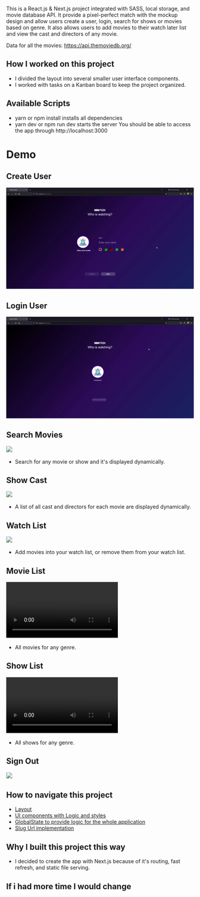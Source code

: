 This is a React.js & Next.js project integrated with SASS, local storage, and movie database API. It provide a pixel-perfect match with the mockup design and allow users create a user, login, search for shows or movies based on genre. It also allows users to add movies to their watch later list and view the cast and directors of any movie.

Data for all the movies: https://api.themoviedb.org/
## How I worked on this project
* I divided the layout into several smaller user interface components.
* I worked with tasks on a Kanban board to keep the project organized.

## Available Scripts
* yarn or npm install installs all dependencies
* yarn dev or npm run dev starts the server You should be able to access the app through http://localhost:3000

# Demo 
## Create User
![Create User](create.gif)
## Login User
![](login.gif)
## Search Movies
![](search_Trim.gif)
* Search for any movie or show and it's displayed dynamically.
## Show Cast
![](castcrew.gif)
* A list of all cast and directors for each movie are displayed dynamically.
## Watch List
![](watchlist.gif)
* Add movies into your watch list, or remove them from your watch list.
## Movie List
![](movies.webm)
* All movies for any genre.
## Show List
![](shows.webm)
* All shows for any genre.
## Sign Out
![](signout.gif)



## How to navigate this project
* [Layout](../../tree/main/components/Layouts)
* [UI components with Logic and styles](../../tree/main/components/UI)
* [GlobalState to provide logic for the whole application](../../tree/main/components/HBOProvider.js)
* [Slug Url implementation](../../tree/main/pages/[mediaType])
  
## Why I built this project this way 
* I decided to create the app with Next.js because of it's routing, fast refresh, and static file serving.

## If i had more time I would change


